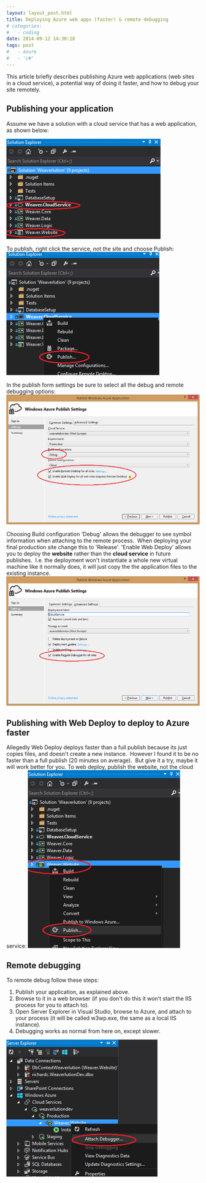 ```yaml
---
layout: layout_post.html
title: Deploying Azure web apps (faster) & remote debugging
# categories:
#   - coding
date: 2014-09-12 14:30:18
tags: post
#   - azure
#   - 'c#'
---
```


This article briefly describes publishing Azure web applications (web sites in a cloud service), a potential way of doing it faster, and how to debug your site remotely.

## Publishing your application

Assume we have a solution with a cloud service that has a web application, as shown below:

![](wv1.png)

To publish, right click the service, not the site and choose Publish:
![](wv2.png)

In the publish form settings be sure to select all the debug and remote debugging options:
![](wv3.png)

Choosing Build configuration 'Debug' allows the debugger to see symbol information when attaching to the remote process.  When deploying your final production site change this to 'Release'. 'Enable Web Deploy' allows you to deploy the **website** rather than the **cloud service** in future publishes.  I.e. the deployment won't instantiate a whole new virtual machine like it normally does, it will just copy the the application files to the existing instance.
![](wv4.png)

## Publishing with Web Deploy to deploy to Azure faster

Allegedly Web Deploy deploys faster than a full publish because its just copies files, and doesn't create a new instance.  However I found it to be no faster than a full publish (20 minutes on average).  But give it a try, maybe it will work better for you. To web deploy, publish the website, not the cloud service:
![](wv5.png)

## Remote debugging

To remote debug follow these steps:

1.  Publish your application, as explained above.
1.  Browse to it in a web browser (if you don't do this it won't start the IIS process for you to attach to).
1.  Open Server Explorer in Visual Studio, browse to Azure, and attach to your process (it will be called w3wp.exe, the same as a local IIS instance).
1.  Debugging works as normal from here on, except slower.

![](wv6.png)

